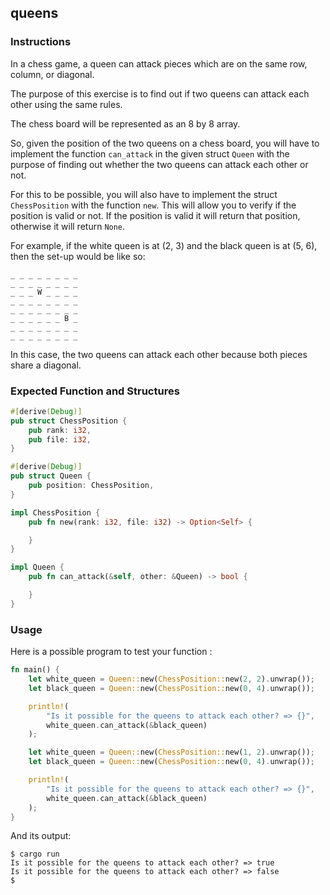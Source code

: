 ## queens

### Instructions

In a chess game, a queen can attack pieces which are on the same row, column, or diagonal.

The purpose of this exercise is to find out if two queens can attack each other using the same rules.

The chess board will be represented as an 8 by 8 array.

So, given the position of the two queens on a chess board, you will have to
implement the function `can_attack` in the given struct `Queen` with
the purpose of finding out whether the two queens can attack each other or not.

For this to be possible, you will also have to implement the struct `ChessPosition`
with the function `new`. This will allow you to verify if the position is valid or not. If the position is valid it will return that position, otherwise it will return `None`.

For example, if the white queen is at (2, 3) and the black queen is at (5, 6),
then the set-up would be like so:

```
_ _ _ _ _ _ _ _
_ _ _ _ _ _ _ _
_ _ _ W _ _ _ _
_ _ _ _ _ _ _ _
_ _ _ _ _ _ _ _
_ _ _ _ _ _ B _
_ _ _ _ _ _ _ _
_ _ _ _ _ _ _ _
```

In this case, the two queens can attack each other because both pieces share a diagonal.

### Expected Function and Structures

```rust
#[derive(Debug)]
pub struct ChessPosition {
    pub rank: i32,
    pub file: i32,
}

#[derive(Debug)]
pub struct Queen {
    pub position: ChessPosition,
}

impl ChessPosition {
    pub fn new(rank: i32, file: i32) -> Option<Self> {

    }
}

impl Queen {
    pub fn can_attack(&self, other: &Queen) -> bool {

    }
}
```

### Usage

Here is a possible program to test your function :

```rust
fn main() {
    let white_queen = Queen::new(ChessPosition::new(2, 2).unwrap());
    let black_queen = Queen::new(ChessPosition::new(0, 4).unwrap());

    println!(
        "Is it possible for the queens to attack each other? => {}",
        white_queen.can_attack(&black_queen)
    );

    let white_queen = Queen::new(ChessPosition::new(1, 2).unwrap());
    let black_queen = Queen::new(ChessPosition::new(0, 4).unwrap());

    println!(
        "Is it possible for the queens to attack each other? => {}",
        white_queen.can_attack(&black_queen)
    );
}
```

And its output:

```console
$ cargo run
Is it possible for the queens to attack each other? => true
Is it possible for the queens to attack each other? => false
$
```
